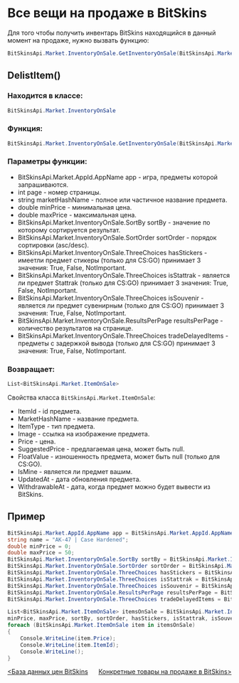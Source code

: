 ﻿# Все вещи на продаже в BitSkins

Для того чтобы получить инвентарь BitSkins находящийся в данный момент на продаже, нужно вызвать функцию:

```csharp
BitSkinsApi.Market.InventoryOnSale.GetInventoryOnSale(BitSkinsApi.Market.AppId.AppName app, int page, string marketHashName, double minPrice, double maxPrice, BitSkinsApi.Market.InventoryOnSale.SortBy sortBy, BitSkinsApi.Market.InventoryOnSale.SortOrder sortOrder, BitSkinsApi.Market.InventoryOnSale.ThreeChoices hasStickers, BitSkinsApi.Market.InventoryOnSale.ThreeChoices isStattrak, BitSkinsApi.Market.InventoryOnSale.ThreeChoices isSouvenir, BitSkinsApi.Market.InventoryOnSale.ResultsPerPage resultsPerPage, BitSkinsApi.Market.InventoryOnSale.ThreeChoices tradeDelayedItems);
```

## DelistItem()

### Находится в классе:

```csharp
BitSkinsApi.Market.InventoryOnSale
```

### Функция:

```csharp
BitSkinsApi.Market.InventoryOnSale.GetInventoryOnSale(BitSkinsApi.Market.AppId.AppName app, int page, string marketHashName, double minPrice, double maxPrice, BitSkinsApi.Market.InventoryOnSale.SortBy sortBy, BitSkinsApi.Market.InventoryOnSale.SortOrder sortOrder, BitSkinsApi.Market.InventoryOnSale.ThreeChoices hasStickers, BitSkinsApi.Market.InventoryOnSale.ThreeChoices isStattrak, BitSkinsApi.Market.InventoryOnSale.ThreeChoices isSouvenir, BitSkinsApi.Market.InventoryOnSale.ResultsPerPage resultsPerPage, BitSkinsApi.Market.InventoryOnSale.ThreeChoices tradeDelayedItems);
```

### Параметры функции:

* BitSkinsApi.Market.AppId.AppName app - игра, предметы которой запрашиваются.
* int page - номер страницы.
* string marketHashName - полное или частичное название предмета.
* double minPrice - минимальная цена.
*  double maxPrice - максимальная цена.
*  BitSkinsApi.Market.InventoryOnSale.SortBy sortBy - значение по которому сортируется результат.
*  BitSkinsApi.Market.InventoryOnSale.SortOrder sortOrder - порядок сортировки (asc/desc).
*  BitSkinsApi.Market.InventoryOnSale.ThreeChoices hasStickers - имеетли предмет стикеры (только для CS:GO) принимает 3 значения: True, False, NotImportant.
*  BitSkinsApi.Market.InventoryOnSale.ThreeChoices isStattrak - является ли предмет Stattrak (только для CS:GO) принимает 3 значения: True, False, NotImportant.
*  BitSkinsApi.Market.InventoryOnSale.ThreeChoices isSouvenir - является ли предмет сувенирным  (только для CS:GO) принимает 3 значения: True, False, NotImportant.
*  BitSkinsApi.Market.InventoryOnSale.ResultsPerPage resultsPerPage - количество результатов на странице.
*  BitSkinsApi.Market.InventoryOnSale.ThreeChoices tradeDelayedItems - предметы с задержкой вывода (только для CS:GO) принимает 3 значения: True, False, NotImportant.

### Возвращает:

```csharp
List<BitSkinsApi.Market.ItemOnSale>
```

Свойства класса ```BitSkinsApi.Market.ItemOnSale```:
* ItemId - id предмета.
* MarketHashName - название предмета.
* ItemType - тип предмета.
* Image - ссылка на изображение предмета.
* Price - цена.
* SuggestedPrice - предлагаемая цена, может быть null.
* FloatValue - изношенность предмета, может быть null (только для CS:GO).
* IsMine - является ли предмет вашим.
* UpdatedAt - дата обновления предмета.
* WithdrawableAt - дата, когда предмет можно будет вывести из BitSkins.

## Пример

```csharp
BitSkinsApi.Market.AppId.AppName app = BitSkinsApi.Market.AppId.AppName.CounterStrikGlobalOffensive;
string name = "AK-47 | Case Hardened";
double minPrice = 0;
double maxPrice = 50;
BitSkinsApi.Market.InventoryOnSale.SortBy sortBy = BitSkinsApi.Market.InventoryOnSale.SortBy.Price;
BitSkinsApi.Market.InventoryOnSale.SortOrder sortOrder = BitSkinsApi.Market.InventoryOnSale.SortOrder.Asc;
BitSkinsApi.Market.InventoryOnSale.ThreeChoices hasStickers = BitSkinsApi.Market.InventoryOnSale.ThreeChoices.NotImportant;
BitSkinsApi.Market.InventoryOnSale.ThreeChoices isStattrak = BitSkinsApi.Market.InventoryOnSale.ThreeChoices.NotImportant;
BitSkinsApi.Market.InventoryOnSale.ThreeChoices isSouvenir = BitSkinsApi.Market.InventoryOnSale.ThreeChoices.NotImportant;
BitSkinsApi.Market.InventoryOnSale.ResultsPerPage resultsPerPage = BitSkinsApi.Market.InventoryOnSale.ResultsPerPage.R30;
BitSkinsApi.Market.InventoryOnSale.ThreeChoices tradeDelayedItems = BitSkinsApi.Market.InventoryOnSale.ThreeChoices.NotImportant;

List<BitSkinsApi.Market.ItemOnSale> itemsOnSale = BitSkinsApi.Market.InventoryOnSale.GetInventoryOnSale(app, 1, name, 
minPrice, maxPrice, sortBy, sortOrder, hasStickers, isStattrak, isSouvenir, resultsPerPage, tradeDelayedItems);
foreach (BitSkinsApi.Market.ItemOnSale item in itemsOnSale)
{
    Console.WriteLine(item.Price);
    Console.WriteLine(item.ItemId);
    Console.WriteLine();
}
```

[<База данных цен BitSkins](https://github.com/Captious99/BitSkinsApi/blob/master/docs/ru/market/price_database.md) &nbsp;&nbsp;&nbsp;&nbsp; [Конкретные товары на продаже в BitSkins>](https://github.com/Captious99/BitSkinsApi/blob/master/docs/ru/market/get_specific_items_on_sale.md)